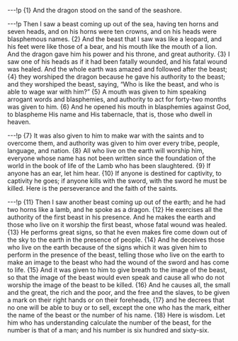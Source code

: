---!p
{1} And the dragon stood on the sand of the seashore.

---!p
Then I saw a beast coming up out of the sea, having ten horns and seven heads, and on his horns were ten crowns, and on his heads were blasphemous names. {2} And the beast that I saw was like a leopard, and his feet were like those of a bear, and his mouth like the mouth of a lion. And the dragon gave him his power and his throne, and great authority. {3} I saw one of his heads as if it had been fatally wounded, and his fatal wound was healed. And the whole earth was amazed and followed after the beast; {4} they worshiped the dragon because he gave his authority to the beast; and they worshiped the beast, saying, “Who is like the beast, and who is able to wage war with him?” {5} A mouth was given to him speaking arrogant words and blasphemies, and authority to act for forty-two months was given to him. {6} And he opened his mouth in blasphemies against God, to blaspheme His name and His tabernacle, that is, those who dwell in heaven.

---!p
{7} It was also given to him to make war with the saints and to overcome them, and authority was given to him over every tribe, people, language, and nation. {8} All who live on the earth will worship him, everyone whose name has not been written since the foundation of the world in the book of life of the Lamb who has been slaughtered. {9} If anyone has an ear, let him hear. {10} If anyone is destined for captivity, to captivity he goes; if anyone kills with the sword, with the sword he must be killed. Here is the perseverance and the faith of the saints.

---!p
{11} Then I saw another beast coming up out of the earth; and he had two horns like a lamb, and he spoke as a dragon. {12} He exercises all the authority of the first beast in his presence. And he makes the earth and those who live on it worship the first beast, whose fatal wound was healed. {13} He performs great signs, so that he even makes fire come down out of the sky to the earth in the presence of people. {14} And he deceives those who live on the earth because of the signs which it was given him to perform in the presence of the beast, telling those who live on the earth to make an image to the beast who had the wound of the sword and has come to life. {15} And it was given to him to give breath to the image of the beast, so that the image of the beast would even speak and cause all who do not worship the image of the beast to be killed. {16} And he causes all, the small and the great, the rich and the poor, and the free and the slaves, to be given a mark on their right hands or on their foreheads, {17} and he decrees that no one will be able to buy or to sell, except the one who has the mark, either the name of the beast or the number of his name. {18} Here is wisdom. Let him who has understanding calculate the number of the beast, for the number is that of a man; and his number is six hundred and sixty-six.
